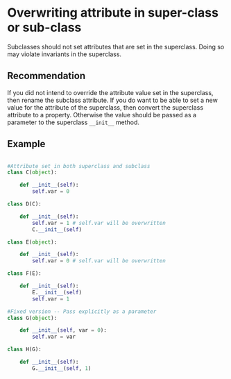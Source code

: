 # Overwriting attribute in super-class or sub-class
Subclasses should not set attributes that are set in the superclass. Doing so may violate invariants in the superclass.


## Recommendation
If you did not intend to override the attribute value set in the superclass, then rename the subclass attribute. If you do want to be able to set a new value for the attribute of the superclass, then convert the superclass attribute to a property. Otherwise the value should be passed as a parameter to the superclass `__init__` method.


## Example

```python

#Attribute set in both superclass and subclass
class C(object):

    def __init__(self):
        self.var = 0

class D(C):

    def __init__(self):
        self.var = 1 # self.var will be overwritten
        C.__init__(self)

class E(object):

    def __init__(self):
        self.var = 0 # self.var will be overwritten

class F(E):

    def __init__(self):
        E.__init__(self)
        self.var = 1

#Fixed version -- Pass explicitly as a parameter
class G(object):

    def __init__(self, var = 0):
        self.var = var

class H(G):

    def __init__(self):
        G.__init__(self, 1)


```
